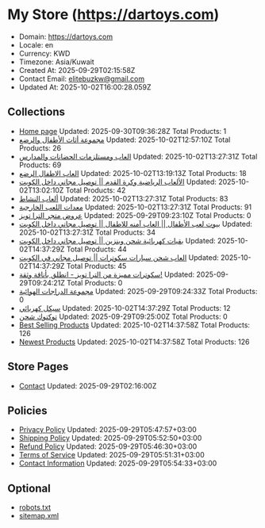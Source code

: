 # My Store (https://dartoys.com)

- Domain: https://dartoys.com
- Locale: en
- Currency: KWD
- Timezone: Asia/Kuwait
- Created At: 2025-09-29T02:15:58Z
- Contact Email: elitebuzkw@gmail.com
- Updated At: 2025-10-02T16:00:28.059Z

## Collections

- [Home page](https://dartoys.com/collections/frontpage)
  Updated: 2025-09-30T09:36:28Z
  Total Products: 1
- [مجموعة أثاث الأطفال والرضع](https://dartoys.com/collections/مجموعة-أثاث-الأطفال-والرضع)
  Updated: 2025-10-02T12:57:10Z
  Total Products: 26
- [العاب ومستلزمات الحضانات والمدارس](https://dartoys.com/collections/العاب-ومستلزمات-الحضانات-والمدارس)
  Updated: 2025-10-02T13:27:31Z
  Total Products: 69
- [العاب الاطفال الرضع](https://dartoys.com/collections/العاب-الاطفال-الرضع)
  Updated: 2025-10-02T13:19:13Z
  Total Products: 18
- [الألعاب الرياضية وكرة القدم || توصيل مجاني داخل الكويت](https://dartoys.com/collections/الألعاب-الرياضية-وكرة-القدم-توصيل-مجاني-داخل-الكويت)
  Updated: 2025-10-02T13:02:10Z
  Total Products: 42
- [ألعاب النشاط](https://dartoys.com/collections/ألعاب-النشاط)
  Updated: 2025-10-02T13:27:31Z
  Total Products: 83
- [معدات اللعب الخارجية](https://dartoys.com/collections/معدات-اللعب-الخارجية)
  Updated: 2025-10-02T13:27:31Z
  Total Products: 91
- [عروض متجر الترا تويز](https://dartoys.com/collections/عروض-متجر-الترا-تويز)
  Updated: 2025-09-29T09:23:10Z
  Total Products: 0
- [بيوت لعب الأطفال || العاب آمنه للاطفال || توصيل مجاني داخل الكويت](https://dartoys.com/collections/بيوت-لعب-الأطفال-العاب-آمنه-للاطفال-توصيل-مجاني-داخل-الكويت)
  Updated: 2025-10-02T13:27:31Z
  Total Products: 34
- [بقيات كهربائية شحن وبنزين || توصيل مجاني داخل الكويت](https://dartoys.com/collections/بقيات-كهربائية-شحن-وبنزين-توصيل-مجاني-داخل-الكويت)
  Updated: 2025-10-02T14:37:29Z
  Total Products: 44
- [العاب شحن سيارات سكوترات || توصيل مجاني في الكويت](https://dartoys.com/collections/العاب-شحن-سيارات-سكوترات-توصيل-مجاني-في-الكويت)
  Updated: 2025-10-02T14:37:29Z
  Total Products: 45
- [سكوترات مميزة من الترا تويز - انطلق بأناقة وثقة!](https://dartoys.com/collections/سكوترات-مميزة-من-الترا-تويز-انطلق-بأناقة-وثقة)
  Updated: 2025-09-29T09:24:21Z
  Total Products: 0
- [مجموعة الدراجات الهوائية](https://dartoys.com/collections/مجموعة-الدراجات-الهوائية)
  Updated: 2025-09-29T09:24:33Z
  Total Products: 0
- [سيكل كهربائي](https://dartoys.com/collections/سيكل-كهربائي)
  Updated: 2025-10-02T14:37:29Z
  Total Products: 12
- [توكتوك شحن](https://dartoys.com/collections/توكتوك-شحن)
  Updated: 2025-09-29T09:25:00Z
  Total Products: 0
- [Best Selling Products](https://dartoys.com/collections/best-selling-products)
  Updated: 2025-10-02T14:37:58Z
  Total Products: 126
- [Newest Products](https://dartoys.com/collections/newest-products)
  Updated: 2025-10-02T14:37:58Z
  Total Products: 126

## Store Pages

- [Contact](https://dartoys.com/pages/contact)
  Updated: 2025-09-29T02:16:00Z

## Policies

- [Privacy Policy](https://dartoys.com/policies/privacy-policy)
  Updated: 2025-09-29T05:47:57+03:00
- [Shipping Policy](https://dartoys.com/policies/shipping-policy)
  Updated: 2025-09-29T05:52:50+03:00
- [Refund Policy](https://dartoys.com/policies/refund-policy)
  Updated: 2025-09-29T05:46:30+03:00
- [Terms of Service](https://dartoys.com/policies/terms-of-service)
  Updated: 2025-09-29T05:51:31+03:00
- [Contact Information](https://dartoys.com/policies/contact-information)
  Updated: 2025-09-29T05:54:33+03:00

## Optional

- [robots.txt](https://dartoys.com/robots.txt)
- [sitemap.xml](https://dartoys.com/sitemap.xml)
